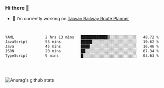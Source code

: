 ### Hi there 👋

- 🔭 I’m currently working on [Taiwan Railway Route Planner](https://github.com/Taiwan-Railway-Route-Planner)

<br/>

<!--START_SECTION:waka-->

```txt
YAML              2 hrs 13 mins   ████████████▒░░░░░░░░░░░░   48.72 %
JavaScript        53 mins         █████░░░░░░░░░░░░░░░░░░░░   19.62 %
Java              45 mins         ████░░░░░░░░░░░░░░░░░░░░░   16.46 %
JSON              20 mins         ██░░░░░░░░░░░░░░░░░░░░░░░   07.34 %
TypeScript        9 mins          █░░░░░░░░░░░░░░░░░░░░░░░░   03.63 %
```

<!--END_SECTION:waka-->

<br/>
<br/>

![Anurag's github stats](https://github-readme-stats.vercel.app/api?username=DepickereSven&show_icons=true&theme=tokyonight)



<!--
**DepickereSven/DepickereSven** is a ✨ _special_ ✨ repository because its `README.md` (this file) appears on your GitHub profile.

Here are some ideas to get you started:

- 🔭 I’m currently working on ...
- 🌱 I’m currently learning ...
- 👯 I’m looking to collaborate on ...
- 🤔 I’m looking for help with ...
- 💬 Ask me about ...
- 📫 How to reach me: ...
- 😄 Pronouns: ...
- ⚡ Fun fact: ...
-->
